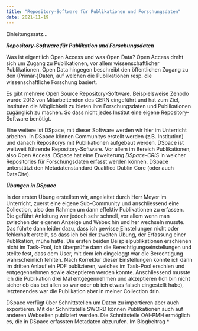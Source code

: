 ```yaml
---
title: "Repository-Software für Publikationen und Forschungsdaten"
date: 2021-11-19
---
```

Einleitungssatz...

***Repository-Software für Publikation und Forschungsdaten***

Was ist eigentlich Open Access und was Open Data?
Open Access dreht sich um Zugang zu Publikationen, vor allem wissenschaftlicher Publikationen. Open Data hingegen beschreibt den öffentlichen Zugang zu den (Primär-)Daten, auf welchen die Publikationen resp. die wissenschaftliche Forschung basiert.

Es gibt mehrere Open Source Repository-Software. Beispielsweise Zenodo wurde 2013 von Mitarbeitenden des CERN eingeführt und hat zum Ziel, Instituten die Möglichkeit zu bieten ihre Forschungsdaten und Publikationen zugänglich zu machen. So dass nicht jedes Institut eine eigene Repository-Software benötigt. 

Eine weitere ist DSpace, mit dieser Software werden wir hier im Unterricht arbeiten. In DSpace können Communitys erstellt werden (z.B. Institution) und danach Repositorys mit Publikationen aufgebaut werden. DSpace ist weltweit führende Repository-Software. Vor allem im Bereich Publikationen, also Open Access. DSpace hat eine Erweiterung *DSpace-CRIS* in welcher Repositories für Forschungsdaten erfasst werden können. 
DSpace unterstützt den Metadatenstandard Qualified Dublin Core (oder auch DataCite).

***Übungen in DSpace***

In der ersten Übung erstellten wir, angeleitet durch Herr Meyer im Unterricht, zuerst eine eigene Sub-Community und anschliessend eine Collection, also den Rahmen um dann effektiv Publikationen zu erfassen. Die geführt Anleitung war jedoch sehr schnell, vor allem wenn man zwischen der eigenen Anzeige und Webex hin und her wechseln musste. Das führte dann leider dazu, dass ich gewisse Einstellungen nicht oder fehlerhaft erstellt, so dass ich bei der zweiten Übung, der Erfassung einer Publikation, mühe hatte. Die ersten beiden Beispielpublikationen erschienen nicht im Task-Pool, ich überprüfte dann die Berechtigungseinstellungen und stellte fest, dass dem User, mit dem ich eingeloggt war die Berechtigung wahrscheinlich fehlten. Nach Korrektur dieser Einstellungen konnte ich dann im dritten Anlauf ein PDF publizieren, welches im Task-Pool erschien und entgegennehmen sowie akzeptieren werden konnte. Anschliessend musste ich die Publikation drei Mal entgegennehmen und akzeptieren (Ich bin nicht sicher ob das bei allen so war oder ob ich etwas falsch eingestellt habe), letztenendes war die Publikation aber in meiner Collection drin.

DSpace verfügt über Schnittstellen um Daten zu importieren aber auch exportieren. Mit der Schnittstelle SWORD können Publikationen auch auf anderen Webseiten publiziert werden. Die Schnittstelle OAI-PMH ermöglich es, die in DSpace erfassten Metadaten abzurufen. Im Blogbeitrag *


